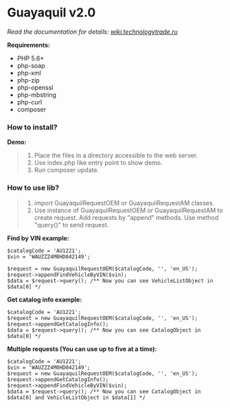 # Guayaquil v2.0
*Read the documentation for details: [wiki.technologytrade.ru](http://wiki.technologytrade.ru)*

**Requirements:**

* PHP 5.6+
* php-soap
* php-xml
* php-zip
* php-openssl
* php-mbstring
* php-curl
* composer

### How to install?
**Demo:**
> 1. Place the files in a directory accessible to the web server.
> 2. Use index.php like entry point to show demo.
> 3. Run composer update.

### How to  use lib?
> 1. import GuayaquilRequestOEM or GuayaquilRequestAM classes.
> 2. Use instance of GuayaquilRequestOEM or GuayaquilRequestAM to create request. Add requests by "append" methods. Use method "query()" to send request.

**Find by VIN example:**
    
    $catalogCode = 'AU1221';
    $vin = 'WAUZZZ4M0HD042149';
    
    $request = new GuayaquilRequestOEM($catalogCode, '', 'en_US');
    $request->appendFindVehicleByVIN($vin);
    $data = $request->query(); /** Now you can see VehicleListObject in $data[0] */

**Get catalog info example:**

    $catalogCode = 'AU1221';
    $request = new GuayaquilRequestOEM($catalogCode, '', 'en_US');
    $request->appendGetCatalogInfo();
    $data = $request->query(); /** Now you can see CatalogObject in $data[0] */
  
**Multiple requests (You can use up to five at a time):**
    
    $catalogCode = 'AU1221';
    $vin = 'WAUZZZ4M0HD042149';
    $request = new GuayaquilRequestOEM($catalogCode, '', 'en_US');
    $request->appendGetCatalogInfo();
    $request->appendFindVehicleByVIN($vin);
    $data = $request->query(); /** Now you can see CatalogObject in $data[0] and VehicleListObject in $data[1] */

